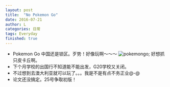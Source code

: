 ```yaml
---
layout: post
title:  "No Pokemon Go"
date: 2016-07-21
author: L
categories: 日常
tags: Everyday
finished: true
---
```


- Pokemon Go 中国还是锁区。歹势！好像玩啊～～～
    ![pokemongo](http://uploads.yeyoujia.com/cms/images/2016/07/13/5785b2342bc1d198684736.png);
    好想抓只皮卡丘啊。
- 下个月学校的出国行不知道能不能出发，G20学校又关闭。
- 不过想到去澳大利亚就可以玩了。。。我是不是有点不务正业@-@   
- 论文还没搞定。25号争取初版！
